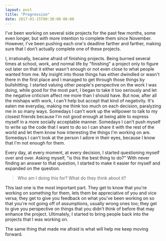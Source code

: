 ```yaml
---
layout: post
title: "Progression"
date: 2017-01-15T00:30:00-06:00
---
```


I've been working on several side projects for the past few months, some even longer, but with more intention to complete them since November. However, I've been pushing each one's deadline farther and farther, making sure that I don't actually complete one of these projects.

I, irrationally, became afraid of finishing projects. Being burned several times at school, work, and normal life by "finishing" a project only to figure out later on that it either wasn't enough or not even close to what people wanted from me. My insight into those things has either dwindled or wasn't there in the first place and I managed to get through those things by bullshitting. I started valuing other people's perspective on the work I was doing, while good for the most part, I began to take it too seriously and let the negative criticism affect me more than I should have. But now, after all the mishaps with work, I can't help but accept that kind of negativity. It's eaten me everyday, making me think too much on each decision, paralyzing me in so many ways. Somedays I can't work up the willpower to talk to my closest friends because I'm not good enough at being able to express myself in a more socially acceptable manner. Somedays I can't push myself to write up the code that I want to do so I can share it with the rest of the world and let them know how interesting the things I'm working on are. Somedays I can't look at the person I adore in their eyes, because I know that I'm not enough for them.

Every day, at every moment, at every decision, I started questioning myself over and over. Asking myself, "is this the best thing to do?" With never finding an answer to that question, I started to make it easier for myself and expanded on the question.

> Who am I doing this for?
> What do they think about it?

This last one is the most important part. They get to know that you're working on something for them, lets them be appreciative of you and vice versa; they get to give you feedback on what you've been working on so that you're not going off of assumptions, usually wrong ones too; they get to give you perspective on things that you didn't think of before that may enhance the project. Ultimately, I started to bring people back into the projects that I was working on.

The same thing that made me afraid is what will help me keep moving forward.